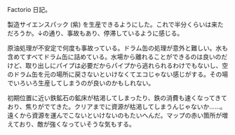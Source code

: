 Factorio 日記。

製造サイエンスパック (紫) を生産できるようにした。これで半分くらいは来ただろうか。↓の通り、事故もあり、停滞しているように感じる。

原油処理が不安定で何度も事故っている。ドラム缶の処理が意外と難しい。水も含めてすべてドラム缶に詰めている。水場から離れることができるのは良いのだけど、取り出しにパイプは必要だからパイプから逃れられるわけでもないし、空のドラム缶を元の場所に戻さないといけなくてエコじゃない感じがする。その場でいろいろ生産してしまうのが良いのかもしれない。

初期位置に近い鉄鉱石の鉱床が枯渇してしまったり、鉄の消費も速くなってきており、焦りがでてきた。クリアまでに資源が枯渇してしまうんじゃないか……。遠くから資源を運んでこないといけないのもたいへんだ。マップの赤い箇所が増えており、敵が強くなっていそうな気もする。
